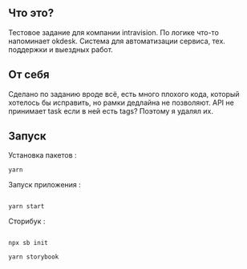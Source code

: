 ## Что это?

Тестовое задание для компании intravision. По логике что-то напоминает okdesk. Система для автоматизации сервиса, тех. поддержки и выездных работ.

## От себя

Сделано по заданию вроде всё, есть много плохого кода, который хотелось бы исправить, но рамки дедлайна не позволяют. API не принимает task если в ней есть tags? Поэтому я удалял их.

## Запуск

Установка пакетов :

```
yarn
```

Запуск приложения :

```

yarn start

```

Сторибук :

```

npx sb init

yarn storybook

```
